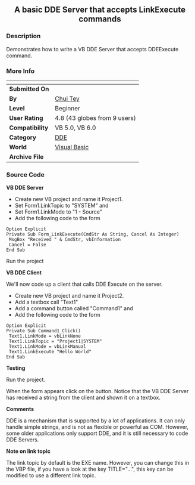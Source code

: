 ﻿<div align="center">

## A basic DDE Server that accepts LinkExecute commands


</div>

### Description

Demonstrates how to write a VB DDE Server that accepts DDEExecute command.
 
### More Info
 


<span>             |<span>
---                |---
**Submitted On**   |
**By**             |[Chui Tey](https://github.com/Planet-Source-Code/PSCIndex/blob/master/ByAuthor/chui-tey.md)
**Level**          |Beginner
**User Rating**    |4.8 (43 globes from 9 users)
**Compatibility**  |VB 5\.0, VB 6\.0
**Category**       |[DDE](https://github.com/Planet-Source-Code/PSCIndex/blob/master/ByCategory/dde__1-28.md)
**World**          |[Visual Basic](https://github.com/Planet-Source-Code/PSCIndex/blob/master/ByWorld/visual-basic.md)
**Archive File**   |[](https://github.com/Planet-Source-Code/chui-tey-a-basic-dde-server-that-accepts-linkexecute-commands__1-36271/archive/master.zip)





### Source Code

<p><b>VB DDE Server</b>
<ul>
<li>Create new VB project and name it Project1.
<li>Set Form1.LinkTopic to "SYSTEM" and
<li>Set Form1.LinkMode to "1 - Source"
<li>Add the following code to the form
</ul>
 <code><pre>
Option Explicit
Private Sub Form_LinkExecute(CmdStr As String, Cancel As Integer)
 MsgBox "Received " & CmdStr, vbInformation
 Cancel = False
End Sub
</pre></code>
<p>Run the project
<p><b>VB DDE Client</b>
<p>We'll now code up a client that calls DDE Execute on the server.
<ul>
<li>Create new VB project and name it Project2.
<li>Add a textbox call "Text1"
<li>Add a command button called "Command1" and
<li>Add the following code to the form
</ul>
<code><pre>
Option Explicit
Private Sub Command1_Click()
 Text1.LinkMode = vbLinkNone
 Text1.LinkTopic = "Project1|SYSTEM"
 Text1.LinkMode = vbLinkManual
 Text1.LinkExecute "Hello World"
End Sub
</pre></code>
<p><b>Testing</b></p>
<p>Run the project.</p>
<p>When the form appears click on the button.
 Notice that the VB DDE Server has received
 a string from the client and shown it on a
 textbox.
</p>
<p><b>Comments</b>
<p>DDE is a mechanism that is supported by a lot of applications. It can only handle simple strings, and is not as flexible or powerful as COM. However, some older applications only support DDE, and it is still necessary to code
DDE Servers.
</p>
<p><b>Note on link topic</b></p>
<p>The link topic by default is the EXE name.
However, you can change this in the VBP file,
if you have a look at the key TITLE="...", this
key can be modified to use a different link topic.
</p>

